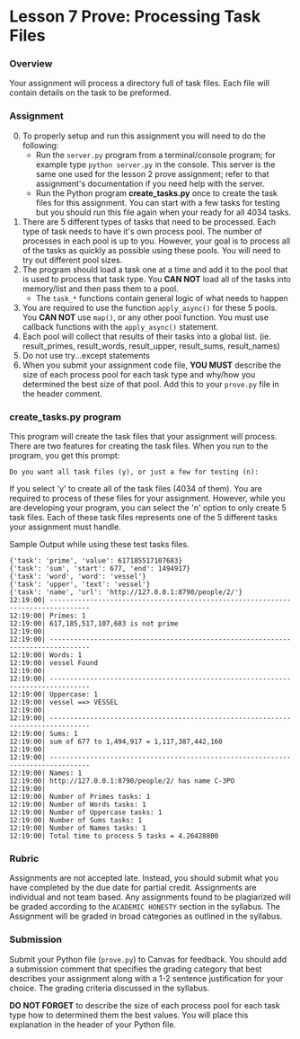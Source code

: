 # Lesson 7 Prove: Processing Task Files

### Overview

Your assignment will process a directory full of task files. Each file will contain details on the task to be preformed.

### Assignment

0. To properly setup and run this assignment you will need to do the following:
    - Run the `server.py` program from a terminal/console program; for example type `python server.py` in the console. This server is the same one used for the lesson 2 prove assignment; refer to that assignment's documentation if you need help with the server.
    - Run the Python program **create_tasks.py** once to create the task files for this assignment. You can start with a few tasks for testing but you should run this file again when your ready for all 4034 tasks.
1. There are 5 different types of tasks that need to be processed. Each type of task needs to have it's own process pool. The number of processes in each pool is up to you. However, your goal is to process all of the tasks as quickly as possible using these pools. You will need to try out different pool sizes.
2. The program should load a task one at a time and add it to the pool that is used to process that task type. You **CAN NOT** load all of the tasks into memory/list and then pass them to a pool.
    - The `task_*` functions contain general logic of what needs to happen
3. You are required to use the function `apply_async()` for these 5 pools. You **CAN NOT** use `map()`, or any other pool function. You must use callback functions with the `apply_async()` statement.
4. Each pool will collect that results of their tasks into a global list. (ie. result_primes, result_words, result_upper, result_sums, result_names)
5. Do not use try...except statements
6. When you submit your assignment code file, **YOU MUST** describe the size of each process pool for each task type and why/how you determined the best size of that pool. Add this to your `prove.py` file in the header comment.

### create_tasks.py program

This program will create the task files that your assignment will process. There are two features for creating the task files. When you run to the program, you get this prompt:

```
Do you want all task files (y), or just a few for testing (n): 
```

If you select 'y' to create all of the task files (4034 of them). You are required to process of these files for your assignment. However, while you are developing your program, you can select the 'n' option to only create 5 task files. Each of these task files represents one of the 5 different tasks your assignment must handle.

Sample Output while using these test tasks files.

```
{'task': 'prime', 'value': 617185517107683}
{'task': 'sum', 'start': 677, 'end': 1494917}
{'task': 'word', 'word': 'vessel'}
{'task': 'upper', 'text': 'vessel'}
{'task': 'name', 'url': 'http://127.0.0.1:8790/people/2/'}
12:19:00| --------------------------------------------------------------------------------
12:19:00| Primes: 1
12:19:00| 617,185,517,107,683 is not prime
12:19:00|  
12:19:00| --------------------------------------------------------------------------------
12:19:00| Words: 1
12:19:00| vessel Found
12:19:00|
12:19:00| --------------------------------------------------------------------------------
12:19:00| Uppercase: 1
12:19:00| vessel ==> VESSEL
12:19:00|
12:19:00| --------------------------------------------------------------------------------
12:19:00| Sums: 1
12:19:00| sum of 677 to 1,494,917 = 1,117,387,442,160
12:19:00|
12:19:00| --------------------------------------------------------------------------------
12:19:00| Names: 1
12:19:00| http://127.0.0.1:8790/people/2/ has name C-3PO
12:19:00|
12:19:00| Number of Primes tasks: 1
12:19:00| Number of Words tasks: 1
12:19:00| Number of Uppercase tasks: 1
12:19:00| Number of Sums tasks: 1
12:19:00| Number of Names tasks: 1
12:19:00| Total time to process 5 tasks = 4.26428800
```

### Rubric

Assignments are not accepted late. Instead, you should submit what you have completed by the due date for partial credit. Assignments are individual and not team based. Any assignments found to be plagiarized will be graded according to the `ACADEMIC HONESTY` section in the syllabus. The Assignment will be graded in broad categories as outlined in the syllabus.

### Submission

Submit your Python file (`prove.py`) to Canvas for feedback. You should add a submission comment that specifies the grading category that best describes your assignment along with a 1-2 sentence justification for your choice. The grading criteria discussed in the syllabus.

**DO NOT FORGET** to describe the size of each process pool for each task type how to determined them the best values. You will place this explanation in the header of your Python file.